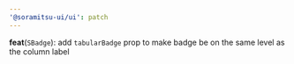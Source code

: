```yaml
---
'@soramitsu-ui/ui': patch
---
```


**feat**(`SBadge`): add `tabularBadge` prop to make badge be on the same level as the column label
